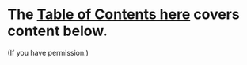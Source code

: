 # The [Table of Contents here](https://sickkidsca.sharepoint.com/:x:/s/ibrahimlabworkspace/EbOJNiNYRwZOgHsBEGytyuQBQ_sIiVk6KyS2lSDUnKTBGg?e=VAA3Dx) covers content below.

(If you have permission.)
